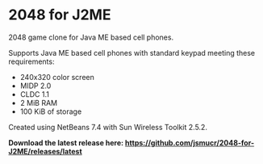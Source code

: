 2048 for J2ME
=============

2048 game clone for Java ME based cell phones.

Supports Java ME based cell phones with standard keypad meeting these requirements:

* 240x320 color screen
* MIDP 2.0
* CLDC 1.1
* 2 MiB RAM
* 100 KiB of storage

Created using NetBeans 7.4 with Sun Wireless Toolkit 2.5.2.

**Download the latest release here: https://github.com/jsmucr/2048-for-J2ME/releases/latest**
